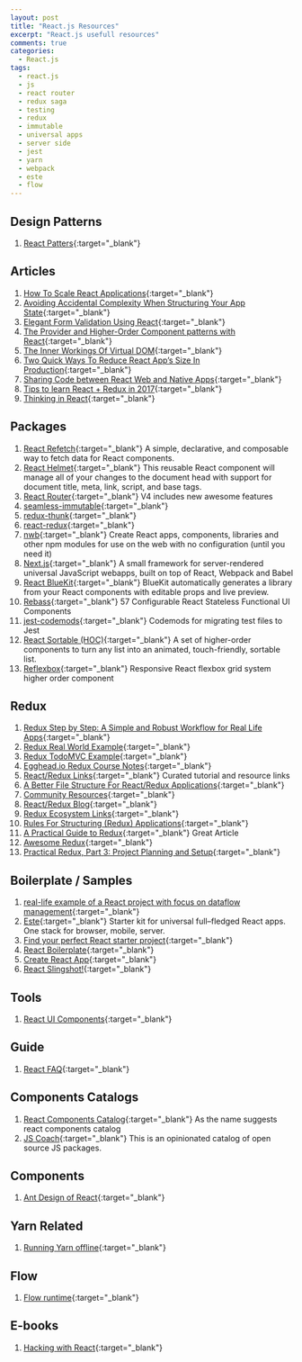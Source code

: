 ```yaml
---
layout: post
title: "React.js Resources"
excerpt: "React.js usefull resources"
comments: true
categories:
  - React.js
tags: 
  - react.js
  - js
  - react router
  - redux saga
  - testing
  - redux
  - immutable
  - universal apps
  - server side
  - jest
  - yarn
  - webpack
  - este
  - flow
---
```


## Design Patterns
1. [React Patters](http://reactpatterns.com/){:target="_blank"}

## Articles
1. [How To Scale React Applications](https://www.smashingmagazine.com/2016/09/how-to-scale-react-applications/){:target="_blank"}
2. [Avoiding Accidental Complexity When Structuring Your App State](https://hackernoon.com/avoiding-accidental-complexity-when-structuring-your-app-state-6e6d22ad5e2a#.hplkljsan){:target="_blank"}
3. [Elegant Form Validation Using React](https://spin.atomicobject.com/2016/10/05/form-validation-react/){:target="_blank"}
4. [The Provider and Higher-Order Component patterns with React](https://medium.com/@bloodyowl/the-provider-and-higher-order-component-patterns-with-react-d16ab2d1636#.9ig9q4jfs){:target="_blank"}
5. [The Inner Workings Of Virtual DOM](https://medium.com/@rajaraodv/the-inner-workings-of-virtual-dom-666ee7ad47cf#.hk6gw2y9j){:target="_blank"}
6. [Two Quick Ways To Reduce React App’s Size In Production](https://medium.com/@rajaraodv/two-quick-ways-to-reduce-react-apps-size-in-production-82226605771a#.4wzf76yve){:target="_blank"}
7. [Sharing Code between React Web and Native Apps](http://jkaufman.io/react-web-native-codesharing/){:target="_blank"}
8. [Tips to learn React + Redux in 2017](https://www.robinwieruch.de/tips-to-learn-react-redux/){:target="_blank"}
9. [Thinking in React](https://github.com/asbjornenge/thinking-in-react){:target="_blank"}

## Packages
1. [React Refetch](https://github.com/heroku/react-refetch){:target="_blank"} A simple, declarative, and composable way to fetch data for React components.
2. [React Helmet](https://github.com/nfl/react-helmet){:target="_blank"} This reusable React component will manage all of your changes to the document head with support for document title, meta, link, script, and base tags.
3. [React Router](https://github.com/ReactTraining/react-router/tree/v4){:target="_blank"} V4 includes new awesome features
4. [seamless-immutable](https://github.com/rtfeldman/seamless-immutable){:target="_blank"}
5. [redux-thunk](https://www.npmjs.com/package/redux-thunk){:target="_blank"}
6. [react-redux](https://www.npmjs.com/package/react-redux){:target="_blank"}
7. [nwb](https://github.com/insin/nwb){:target="_blank"} Create React apps, components, libraries and other npm modules for use on the web with no configuration (until you need it)
8. [Next.js](https://zeit.co/blog/next){:target="_blank"} A small framework for server-rendered universal JavaScript webapps, built on top of React, Webpack and Babel
9. [React BlueKit](https://github.com/blueberryapps/react-bluekit){:target="_blank"} BlueKit automatically generates a library from your React components with editable props and live preview.
10. [Rebass](http://jxnblk.com/rebass/){:target="_blank"} 57 Configurable React Stateless Functional UI Components
11. [jest-codemods](https://www.npmjs.com/package/jest-codemods){:target="_blank"} Codemods for migrating test files to Jest
12. [React Sortable (HOC)](https://github.com/clauderic/react-sortable-hoc){:target="_blank"} A set of higher-order components to turn any list into an animated, touch-friendly, sortable list.
13. [Reflexbox](https://github.com/jxnblk/reflexbox){:target="_blank"} Responsive React flexbox grid system higher order component

## Redux
1. [Redux Step by Step: A Simple and Robust Workflow for Real Life Apps](https://hackernoon.com/redux-step-by-step-a-simple-and-robust-workflow-for-real-life-apps-1fdf7df46092#.6dvpkfb9l){:target="_blank"}
2. [Redux Real World Example](https://github.com/reactjs/redux/tree/master/examples/real-world){:target="_blank"}
3. [Redux TodoMVC Example](https://github.com/reactjs/redux/tree/master/examples/todomvc){:target="_blank"}
4. [Egghead.io Redux Course Notes](https://github.com/tayiorbeii/egghead.io_redux_course_notes){:target="_blank"}
5. [React/Redux Links](https://github.com/markerikson/react-redux-links){:target="_blank"} Curated tutorial and resource links
6. [A Better File Structure For React/Redux Applications](http://marmelab.com/blog/2015/12/17/react-directory-structure.html){:target="_blank"}
7. [Community Resources](https://github.com/markerikson/react-redux-links/blob/master/community-resources.md){:target="_blank"}
8. [React/Redux Blog](http://blog.isquaredsoftware.com/){:target="_blank"}
9. [Redux Ecosystem Links](https://github.com/markerikson/redux-ecosystem-links){:target="_blank"}
10. [Rules For Structuring (Redux) Applications](http://jaysoo.ca/2016/02/28/organizing-redux-application/?utm_source=reactdigest&utm_medium=email&utm_campaign=featured){:target="_blank"}
11. [A Practical Guide to Redux](http://lorenstewart.me/2016/11/27/a-practical-guide-to-redux/?utm_source=reactdigest&utm_medium=email&utm_campaign=featured){:target="_blank"} Great Article
12. [Awesome Redux](https://github.com/xgrommx/awesome-redux){:target="_blank"}
13. [Practical Redux, Part 3: Project Planning and Setup](http://blog.isquaredsoftware.com/2016/11/practical-redux-part-3-project-planning-and-setup/){:target="_blank"}

## Boilerplate / Samples
1. [real-life example of a React project with focus on dataflow management](https://github.com/wix/react-dataflow-example){:target="_blank"}
2. [Este](https://github.com/este/este){:target="_blank"} Starter kit for universal full–fledged React apps. One stack for browser, mobile, server.
3. [Find your perfect React starter project](http://andrewhfarmer.com/starter-project/){:target="_blank"}
4. [React Boilerplate](https://github.com/mxstbr/react-boilerplate){:target="_blank"}
5. [Create React App](https://github.com/facebookincubator/create-react-app){:target="_blank"}
6. [React Slingshot!](https://github.com/coryhouse/react-slingshot){:target="_blank"}

## Tools
1. [React UI Components](https://github.com/facebook/react/wiki/Complementary-Tools#ui-components){:target="_blank"}

## Guide
1. [React FAQ](https://github.com/timarney/react-faq){:target="_blank"}

## Components Catalogs
1. [React Components Catalog](https://github.com/brillout/awesome-react-components){:target="_blank"} As the name suggests react components catalog
2. [JS Coach](https://js.coach/?sort=popular){:target="_blank"} This is an opinionated catalog of open source JS packages.

## Components
1. [Ant Design of React](https://ant.design/docs/react/introduce){:target="_blank"}

## Yarn Related
1. [Running Yarn offline](https://yarnpkg.com/blog/2016/11/24/offline-mirror){:target="_blank"}

## Flow
1. [Flow runtime](https://codemix.github.io/flow-runtime/#/){:target="_blank"}

## E-books
1. [Hacking with React](http://www.hackingwithreact.com/){:target="_blank"}


